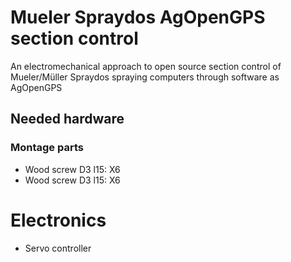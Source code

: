 # Mueler Spraydos AgOpenGPS section control
An electromechanical approach to open source section control of Mueler/Müller Spraydos spraying computers through software as AgOpenGPS

## Needed hardware
### Montage parts
* Wood screw D3 l15: X6
* Wood screw D3 l15: X6

# Electronics
* Servo controller
